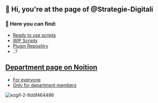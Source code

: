 ## 👋 Hi, you're at the page of @Strategie-Digitali

### 👀 Here you can find:

+ [Ready to use scripts](https://github.com/Strategie-Digitali-Private/Scripts-Ready)
+ [WIP Scripts](https://github.com/Strategie-Digitali-Private/Scripts-WIP)
+ [Plugin Repositiry](https://github.com/Strategie-Digitali-Private/Revit-Plugin)
+ ..?

## [Department page on Noition](https://selective-vessel-c66.notion.site/Research-Development-d41ecdac5b1a436590938e3d2f468a1e?pvs=4) 

+ [For everyone](https://selective-vessel-c66.notion.site/Research-Development-d41ecdac5b1a436590938e3d2f468a1e?pvs=4)  </br>
+ [Only for department members](https://www.notion.so/Hidden-space-943a98756db24070a61911d86fd250c8?pvs=4)

![ezgif-2-6ddf464486](https://github.com/Strategie-Digitali-Private/Strategie-Digitali/assets/162335297/7d2237b8-f62d-47db-8cd6-a5eacfb2a570)

<!---
Strategie-Digitali/Strategie-Digitali is a ✨ special ✨ repository because its `README.md` (this file) appears on your GitHub profile.
You can click the Preview link to take a look at your changes.
--->
